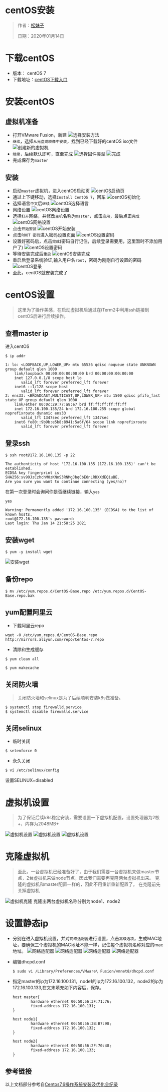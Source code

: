 # centOS安装

> 作者：[松妹子](https://github.com/anqiansong)
>
> 日期：2020年01月14日

# 下载centOS

* 版本： centOS 7
* 下载地址：[centOS下载入口](https://www.centos.org/download/)

# 安装centOS

## 虚拟机准备

* 打开VMware Fusion，新建
  ![选择安装方法](../../resource/centos_01.png)
* `继续`，选择`从光盘或映像中安装`，找到已经下载好的centOS iso文件
  ![创建新的虚拟机](../../resource/centos_02.png)
* `继续`，后续默认即可，直至完成
  ![选择固件类型](../../resource/centos_03.png)
  ![完成](../../resource/centos_04.png)
* 完成保存为`master`

## 安装

* 启动`master`虚拟机，进入centOS启动页
  ![centOS启动页](../../resource/centos_home.png)
* 通过上下键移动，选择`Install CentOS 7`，回车
  ![centOS初始化](../../resource/centos_init.png)
* 选择语言`中文`后`继续`
  ![centOS选择语言](../../resource/centos_language.png)
* 网络设置
  ![centOS网络设置](../../resource/centos_network.png)
* 选择`打开`网络，并修改`主机`名称为`master`，点击`应用`，最后点击`完成`
  ![centOS网络设置](../../resource/centos_network_on.png)
* 点击`开始安装`
  ![centOS开始安装](../../resource/centos_install_start.png)
* 点击`ROOT 密码`进入密码设置页面
  ![centOS设置密码](../../resource/centos_set_password.png)
* 设置好密码后，点击`完成`(密码自行记住，后续登录需要用，这里暂时不添加用户了)
  ![centOS设置密码](../../resource/centos_password.png)
* 等待安装完成后`重启`
  ![centOS安装完成](../../resource/centos_installed.png)
* 重启后登录系统验证,输入用户名`root`，密码为刚刚自行设置的密码
  ![centOS登录](../../resource/centos_login.png)
* 至此，centOS就安装完成了

# centOS设置

> 这里为了操作美感，在启动虚拟机后通过在iTerm2中利用ssh链接到centOS后进行后续操作。

## 查看master ip

进入centOS

``` shell
$ ip addr
```

``` text
1: lo: <LOOPBACK,UP,LOWER_UP> mtu 65536 qdisc noqueue state UNKNOWN group default qlen 1000
    link/loopback 00:00:00:00:00:00 brd 00:00:00:00:00:00
    inet 127.0.0.1/8 scope host lo
       valid_lft forever preferred_lft forever
    inet6 ::1/128 scope host
       valid_lft forever preferred_lft forever
2: ens33: <BROADCAST,MULTICAST,UP,LOWER_UP> mtu 1500 qdisc pfifo_fast state UP group default qlen 1000
    link/ether 00:0c:29:77:a8:e7 brd ff:ff:ff:ff:ff:ff
    inet 172.16.100.135/24 brd 172.16.100.255 scope global noprefixroute dynamic ens33
       valid_lft 1347sec preferred_lft 1347sec
    inet6 fe80::9b9b:e5b8:8941:5a6f/64 scope link noprefixroute
       valid_lft forever preferred_lft forever
```

## 登录ssh

``` shell
$ ssh root@172.16.100.135 -p 22
```

``` text
The authenticity of host '172.16.100.135 (172.16.100.135)' can't be established.
ECDSA key fingerprint is SHA256:sv99JzCzhchM0zKNnS3RNMgJbqCbE0nLRDXXdEQiuBE.
Are you sure you want to continue connecting (yes/no)? 
```

在第一次登录时会询问你是否继续链接，输入`yes`

``` text
yes
```

``` text
Warning: Permanently added '172.16.100.135' (ECDSA) to the list of known hosts.
root@172.16.100.135's password:
Last login: Thu Jan 14 21:58:25 2021
```

## 安装wget

``` shell
$ yum -y install wget
```

![安装wget](../../resource/wget_install.png)

## 备份repo

``` shell
$ mv /etc/yum.repos.d/CentOS-Base.repo /etc/yum.repos.d/CentOS-Base.repo.bak
```

## yum配置阿里云

* 下载阿里云repo

``` shell
wget -O /etc/yum.repos.d/CentOS-Base.repo http://mirrors.aliyun.com/repo/Centos-7.repo
```

* 清除和生成缓存

``` shell
$ yum clean all
```

``` shell
$ yum makecache
```

## 关闭防火墙

> 关闭防火墙和selinux是为了后续顺利安装k8s做准备。

``` shell
$ systemctl stop firewalld.service
$ systemctl disable firewalld.service
```

## 关闭selinux

* 临时关闭

``` shell
$ setenforce 0
```

* 永久关闭

``` shell
$ vi /etc/selinux/config
```

设置SELINUX=disabled

# 虚拟机设置

> 为了保证后续k8s稳定安装，需要设置一下虚拟机配置，设置处理器为2核+，内存为2048MB+

![虚拟机设置](../../resource/vm_setting.png)
![虚拟机设置](../../resource/vm_cpu.png)
![虚拟机设置](../../resource/vm_cpu_mem.png)


# 克隆虚拟机
> 至此，一台虚拟机已经准备好了，由于我们需要一台虚拟机来做master节点，2台虚拟机来做node节点，因此我们需要再克隆两台虚拟机出来。
> 克隆的虚拟机和master配置一样的，因此不用重新重新配置了。
> 在克隆前先关掉虚拟机

![虚拟机克隆](../../resource/vm_clone.png)
克隆出两台虚拟机名称分别为node1、node2

# 设置静态ip
* 分别在进入虚拟机设置，并对`网络适配器`进行设置，点击`高级选项`，生成MAC地址，要确保三个虚拟机的MAC地址不能一样，记住每个虚拟机名称对应的mac地址。
![网络适配器](../../resource/vm_net.png)
![网络适配器](../../resource/vm_mac.png)
![网络适配器](../../resource/vm_mac2.png)
![网络适配器](../../resource/vm_mac3.png)

* 编辑dhcpd.conf
  ``` shell
  $ sudo vi /Library/Preferences/VMware\ Fusion/vmnet8/dhcpd.conf
  ```
* 指定master的ip为172.16.100.131，node1的ip为172.16.100.132，node2的ip为172.16.100.133,在文末填充如下内容后，保存。
  ``` text
  host master{
          hardware ethernet 00:50:56:3F:71:76;
          fixed-address 172.16.100.131;
  }
  
  host node1{
          hardware ethernet 00:50:56:3B:B7:98;
          fixed-address 172.16.100.132;
  }
  
  host node2{
          hardware ethernet 00:50:56:2F:70:48;
          fixed-address 172.16.100.133;
  }
  ```
## 参考链接

以上文档部分参考自[Centos7.6操作系统安装及优化全纪录](https://blog.51cto.com/3241766/2398136)

